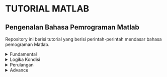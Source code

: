 # **TUTORIAL MATLAB**
## Pengenalan Bahasa Pemrograman Matlab

Repository ini berisi tutorial yang berisi perintah-perintah mendasar bahasa pemograman Matlab.

<details>
<summary>Fundamental</summary>

- [Membuat `Hello World`](tutorial_matlab/tree/main/tutorial/hello_world.m)
- [Meminta `input`](https://github.com/adh182/tutorial_matlab/blob/main/tutorial/input_.m)
- [Membuat output dengan menggunakan `disp`](https://github.com/adh182/tutorial_matlab/blob/main/tutorial/disp_.m)
- [Membuat matriks/array](https://github.com/adh182/tutorial_matlab/blob/main/tutorial/matriks.m)
    -  [Contoh lain membuat matriks](https://github.com/adh182/tutorial_matlab/blob/main/tutorial/matriks2.m)
- [Mendefinisikan sebuah function](https://github.com/rfajri27/proyek_fisika_komputasi/tree/main/tutorial-matlab/function_.m)
    - [Menghitung luas lingkaran](https://github.com/rfajri27/proyek_fisika_komputasi/tree/main/tutorial-matlab/luaslingkaran.m)
    - [Menghitung luas persegi](https://github.com/rfajri27/proyek_fisika_komputasi/tree/main/tutorial-matlab/luaspersegi.m)

</details>

<details>
<summary>Logika Kondisi</summary>

- [Kondisi `if`](https://github.com/rfajri27/proyek_fisika_komputasi/tree/main/tutorial-matlab/ifStatement.m)

</details>

<details>
<summary>Perulangan</summary>

- [Perulangan `while`](https://github.com/rfajri27/proyek_fisika_komputasi/tree/main/tutorial-matlab/whileLoop.m)
- [Perulangan `for`](https://github.com/rfajri27/proyek_fisika_komputasi/tree/main/tutorial-matlab/forLoop.m)

</details>

<details>
<summary>Advance</summary>

- [Membuat plot](https://github.com/rfajri27/proyek_fisika_komputasi/tree/main/tutorial-matlab/Plot.m)
    - [Subplot](https://github.com/rfajri27/proyek_fisika_komputasi/tree/main/tutorial-matlab/Subplot.m)
    - [Penggunaan `hold`](https://github.com/rfajri27/proyek_fisika_komputasi/tree/main/tutorial-matlab/holdOnOff.m)
- [Control flow](https://github.com/rfajri27/proyek_fisika_komputasi/tree/main/tutorial-matlab/controlFlow.m)

</details>

